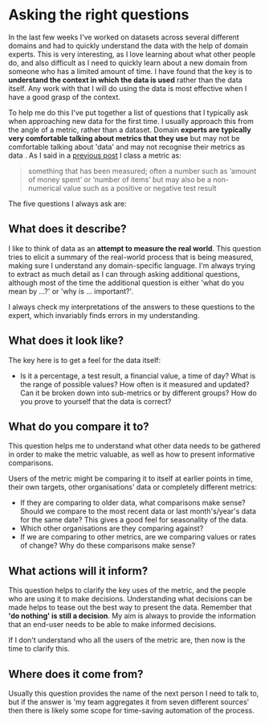 # Asking the right questions

In the last few weeks I've worked on datasets across several different domains and had to quickly understand the data with the help of domain experts. This is very interesting, as I love learning about what other people do, and also difficult as I need to quickly learn about a new domain from someone who has a limited amount of time. I have found that the key is to **understand the context in which the data is used** rather than the data itself. Any work with that I will do using the data is most effective when I have a good grasp of the context.

To help me do this I've put together a list of questions that I typically ask when approaching new data for the first time. I usually approach this from the angle of a metric, rather than a dataset. Domain **experts are typically very comfortable talking about metrics that they use** but may not be comfortable talking about 'data' and may not recognise their metrics as data . As I said in a [previous post](how-to-present-data-for-visualisation.md) I class a metric as:

> something that has been measured; often a number such as ‘amount of money spent’ or ‘number of items’ but may also be a non-numerical value such as a positive or negative test result

The five questions I always ask are:

## What does it describe?

I like to think of data as an **attempt to measure the real world**. This question tries to elicit a summary of the real-world process that is being measured, making sure I understand any domain-specific language. I'm always trying to extract as much detail as I can through asking additional questions, although most of the time the additional question is either 'what do you mean by ...?' or 'why is ... important?'.

I always check my interpretations of the answers to these questions to the expert, which invariably finds errors in my understanding.

## What does it look like?

The key here is to get a feel for the data itself:

* Is it a percentage, a test result, a financial value, a time of day?
What is the range of possible values?
How often is it measured and updated?
Can it be broken down into sub-metrics or by different groups?
How do you prove to yourself that the data is correct?

## What do you compare it to?

This question helps me to understand what other data needs to be gathered in order to make the metric valuable, as well as how to present informative comparisons.

Users of the metric might be comparing it to itself at earlier points in time, their own targets, other organisations' data or completely different metrics:

* If they are comparing to older data, what comparisons make sense? Should we compare to the most recent data or last month's/year's data for the same date? This gives a good feel for seasonality of the data.
* Which other organisations are they comparing against?
* If we are comparing to other metrics, are we comparing values or rates of change? Why do these comparisons make sense?

## What actions will it inform?

This question helps to clarify the key uses of the metric, and the people who are using it to make decisions. Understanding what  decisions can be made helps to tease out the best way to present the data. Remember that **'do nothing' is still a decision**. My aim is always to provide the information that an end-user needs to be able to make informed decisions.

If I don't understand who all the users of the metric are, then now is the time to clarify this.

## Where does it come from?

Usually this question provides the name of the next person I need to talk to, but if the answer is 'my team aggregates it from seven different sources' then there is likely some scope for time-saving automation of the process.